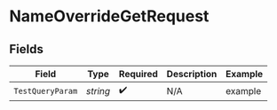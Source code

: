 # NameOverrideGetRequest


## Fields

| Field              | Type               | Required           | Description        | Example            |
| ------------------ | ------------------ | ------------------ | ------------------ | ------------------ |
| `TestQueryParam`   | *string*           | :heavy_check_mark: | N/A                | example            |